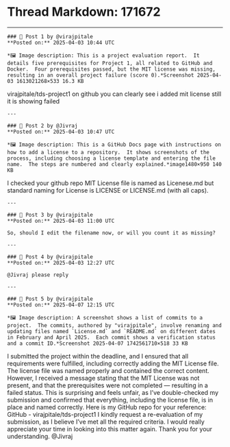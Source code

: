 # Thread Markdown: 171672

---

    ### 💬 Post 1 by @virajpitale  
    **Posted on:** 2025-04-03 10:44 UTC  

    *🖼️ Image description: This is a project evaluation report.  It details five prerequisites for Project 1, all related to GitHub and Docker.  Four prerequisites passed, but the MIT license was missing, resulting in an overall project failure (score 0).*Screenshot 2025-04-03 1613021268×533 16.3 KB
virajpitale/tds-project1
on github you can clearly see i added mit license still it is showing failed

    ---

    ### 💬 Post 2 by @Jivraj  
    **Posted on:** 2025-04-03 10:47 UTC  

    *🖼️ Image description: This is a GitHub Docs page with instructions on how to add a license to a repository.  It shows screenshots of the process, including choosing a license template and entering the file name.  The steps are numbered and clearly explained.*image1480×950 140 KB
I checked your github repo MIT License file is named as Licenese.md but standard naming for License is LICENSE or LICENSE.md (with all caps).

    ---

    ### 💬 Post 3 by @virajpitale  
    **Posted on:** 2025-04-03 11:00 UTC  

    So, should I edit the filename now, or will you count it as missing?

    ---

    ### 💬 Post 4 by @virajpitale  
    **Posted on:** 2025-04-03 12:27 UTC  

    @Jivraj please reply

    ---

    ### 💬 Post 5 by @virajpitale  
    **Posted on:** 2025-04-07 12:15 UTC  

    *🖼️ Image description: A screenshot shows a list of commits to a project.  The commits, authored by "virajpitale", involve renaming and updating files named `License.md` and `README.md` on different dates in February and April 2025.  Each commit shows a verification status and a commit ID.*Screenshot 2025-04-07 1742561710×518 33 KB
I submitted the project within the deadline, and I ensured that all requirements were fulfilled, including correctly adding the MIT License file. The license file was named properly and contained the correct content.
However, I received a message stating that the MIT License was not present, and that the prerequisites were not completed — resulting in a failed status. This is surprising and feels unfair, as I’ve double-checked my submission and confirmed that everything, including the license file, is in place and named correctly.
Here is my GitHub repo for your reference: GitHub - virajpitale/tds-project1
I kindly request a re-evaluation of my submission, as I believe I’ve met all the required criteria. I would really appreciate your time in looking into this matter again.
Thank you for your understanding.
@Jivraj

    